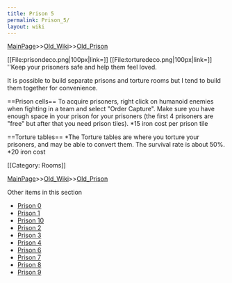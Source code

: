 ```yaml
---
title: Prison 5
permalink: Prison_5/
layout: wiki
---
```


[MainPage](/keeperrl_wiki/ "wikilink")>>[Old_Wiki](/keeperrl_wiki/Old_Wiki "wikilink")>>[Old_Prison](/keeperrl_wiki/Old_Prison "wikilink")

[[File:prisondeco.png|100px|link=]] [[File:torturedeco.png|100px|link=]] ''Keep your prisoners safe and help them feel loved.

It is possible to build separate prisons and torture rooms but I tend to build them together for convenience.

==Prison cells==
To acquire prisoners, right click on humanoid enemies when fighting in a team and select &quot;Order Capture&quot;. Make sure you have enough space in your prison for your prisoners (the first 4 prisoners are &quot;free&quot; but after that you need prison tiles).
*15 iron cost per prison tile

==Torture tables==
*The Torture tables are where you torture your prisoners, and may be able to convert them. The survival rate is about 50%.
*20 iron cost

[[Category: Rooms]]

[MainPage](/keeperrl_wiki/ "wikilink")>>[Old_Wiki](/keeperrl_wiki/Old_Wiki "wikilink")>>[Old_Prison](/keeperrl_wiki/Old_Prison "wikilink")

Other items in this section
-    [Prison 0](/keeperrl_wiki/Prison_0 "wikilink")
-    [Prison 1](/keeperrl_wiki/Prison_1 "wikilink")
-    [Prison 10](/keeperrl_wiki/Prison_10 "wikilink")
-    [Prison 2](/keeperrl_wiki/Prison_2 "wikilink")
-    [Prison 3](/keeperrl_wiki/Prison_3 "wikilink")
-    [Prison 4](/keeperrl_wiki/Prison_4 "wikilink")
-    [Prison 6](/keeperrl_wiki/Prison_6 "wikilink")
-    [Prison 7](/keeperrl_wiki/Prison_7 "wikilink")
-    [Prison 8](/keeperrl_wiki/Prison_8 "wikilink")
-    [Prison 9](/keeperrl_wiki/Prison_9 "wikilink")
